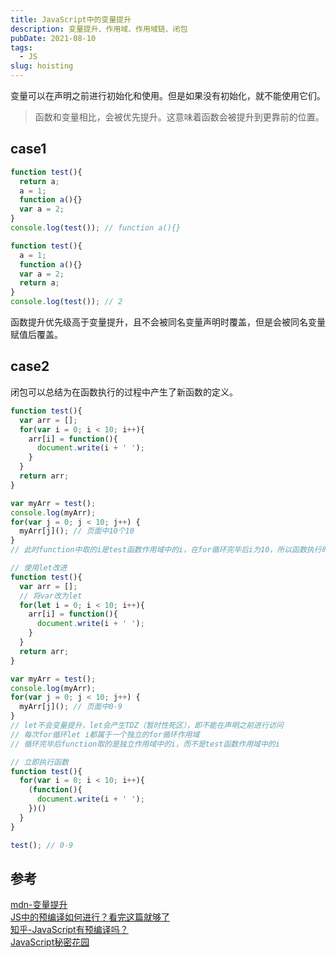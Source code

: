 ```yaml
---
title: JavaScript中的变量提升
description: 变量提升、作用域、作用域链、闭包
pubDate: 2021-08-10
tags: 
  - JS
slug: hoisting
---
```

变量可以在声明之前进行初始化和使用。但是如果没有初始化，就不能使用它们。

> 函数和变量相比，会被优先提升。这意味着函数会被提升到更靠前的位置。

## case1

```js
function test(){
  return a;
  a = 1;
  function a(){}
  var a = 2;
}
console.log(test()); // function a(){}
```

```js
function test(){
  a = 1;
  function a(){}
  var a = 2;
  return a;
}
console.log(test()); // 2
```

函数提升优先级高于变量提升，且不会被同名变量声明时覆盖，但是会被同名变量赋值后覆盖。

## case2

闭包可以总结为在函数执行的过程中产生了新函数的定义。

```js
function test(){
  var arr = [];
  for(var i = 0; i < 10; i++){
  	arr[i] = function(){
      document.write(i + ' ');
    }
  }
  return arr;
}

var myArr = test();
console.log(myArr);
for(var j = 0; j < 10; j++) {
  myArr[j](); // 页面中10个10 
}
// 此时function中取的i是test函数作用域中的i，在for循环完毕后i为10，所以函数执行时结果都是10
```

```js
// 使用let改进
function test(){
  var arr = [];
  // 将var改为let
  for(let i = 0; i < 10; i++){
  	arr[i] = function(){
      document.write(i + ' ');
    }
  }
  return arr;
}

var myArr = test();
console.log(myArr);
for(var j = 0; j < 10; j++) {
  myArr[j](); // 页面中0-9
}
// let不会变量提升，let会产生TDZ（暂时性死区），即不能在声明之前进行访问
// 每次for循环let i都属于一个独立的for循环作用域
// 循环完毕后function取的是独立作用域中的i，而不是test函数作用域中的i
```

```js
// 立即执行函数
function test(){
  for(var i = 0; i < 10; i++){
  	(function(){
      document.write(i + ' ');
    })()
  }
}

test(); // 0-9
```

## 参考

[mdn-变量提升](https://developer.mozilla.org/zh-CN/docs/Glossary/Hoisting)\
[JS中的预编译如何进行？看完这篇就够了](https://www.isolves.com/it/cxkf/yy/js/2021-04-25/38898.html)\
[知乎-JavaScript有预编译吗？](https://www.zhihu.com/question/29105940/answer/43277384)\
[JavaScript秘密花园](https://bonsaiden.github.io/JavaScript-Garden/zh/#function.scopes)